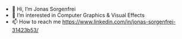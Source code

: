 - 👋 Hi, I’m Jonas Sorgenfrei
- 👀 I’m interested in Computer Graphics & Visual Effects
- 📫 How to reach me https://www.linkedin.com/in/jonas-sorgenfrei-31423b53/

<!---
jonassorgenfrei/jonassorgenfrei is a ✨ special ✨ repository because its `README.md` (this file) appears on your GitHub profile.
You can click the Preview link to take a look at your changes.
--->
